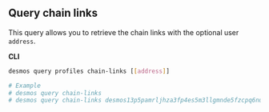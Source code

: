 ## Query chain links
This query allows you to retrieve the chain links with the optional user `address`.

**CLI**
```bash
desmos query profiles chain-links [[address]]

# Example
# desmos query chain-links
# desmos query chain-links desmos13p5pamrljhza3fp4es5m3llgmnde5fzcpq6nud
```